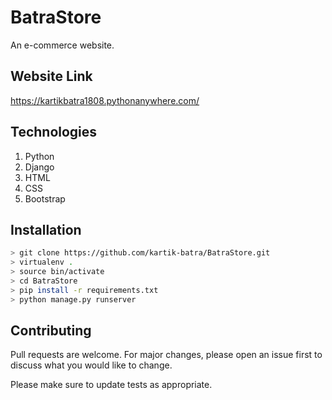 # BatraStore

An e-commerce website.

## Website Link

https://kartikbatra1808.pythonanywhere.com/

## Technologies

1. Python
2. Django
3. HTML
4. CSS
5. Bootstrap

## Installation

```bash
> git clone https://github.com/kartik-batra/BatraStore.git
> virtualenv .
> source bin/activate
> cd BatraStore
> pip install -r requirements.txt
> python manage.py runserver
```

## Contributing

Pull requests are welcome. For major changes, please open an issue first
to discuss what you would like to change.

Please make sure to update tests as appropriate.
